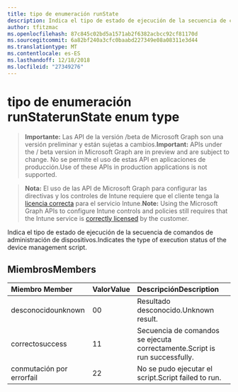 ```yaml
---
title: tipo de enumeración runState
description: Indica el tipo de estado de ejecución de la secuencia de comandos de administración de dispositivos.
author: tfitzmac
ms.openlocfilehash: 87c845c02bd5a1571ab2f6382acbcc92cf81170d
ms.sourcegitcommit: 6a82bf240a3cfc0baabd227349e08a08311e3d44
ms.translationtype: MT
ms.contentlocale: es-ES
ms.lasthandoff: 12/18/2018
ms.locfileid: "27349276"
---
```

# <a name="runstate-enum-type"></a><span data-ttu-id="aed00-103">tipo de enumeración runState</span><span class="sxs-lookup"><span data-stu-id="aed00-103">runState enum type</span></span>

> <span data-ttu-id="aed00-104">**Importante:** Las API de la versión /beta de Microsoft Graph son una versión preliminar y están sujetas a cambios.</span><span class="sxs-lookup"><span data-stu-id="aed00-104">**Important:** APIs under the / beta version in Microsoft Graph are in preview and are subject to change.</span></span> <span data-ttu-id="aed00-105">No se permite el uso de estas API en aplicaciones de producción.</span><span class="sxs-lookup"><span data-stu-id="aed00-105">Use of these APIs in production applications is not supported.</span></span>

> <span data-ttu-id="aed00-106">**Nota:** El uso de las API de Microsoft Graph para configurar las directivas y los controles de Intune requiere que el cliente tenga la [licencia correcta](https://go.microsoft.com/fwlink/?linkid=839381) para el servicio Intune.</span><span class="sxs-lookup"><span data-stu-id="aed00-106">**Note:** Using the Microsoft Graph APIs to configure Intune controls and policies still requires that the Intune service is [correctly licensed](https://go.microsoft.com/fwlink/?linkid=839381) by the customer.</span></span>

<span data-ttu-id="aed00-107">Indica el tipo de estado de ejecución de la secuencia de comandos de administración de dispositivos.</span><span class="sxs-lookup"><span data-stu-id="aed00-107">Indicates the type of execution status of the device management script.</span></span>
## <a name="members"></a><span data-ttu-id="aed00-108">Miembros</span><span class="sxs-lookup"><span data-stu-id="aed00-108">Members</span></span>
|<span data-ttu-id="aed00-109">Miembro	</span><span class="sxs-lookup"><span data-stu-id="aed00-109">Member</span></span>|<span data-ttu-id="aed00-110">Valor</span><span class="sxs-lookup"><span data-stu-id="aed00-110">Value</span></span>|<span data-ttu-id="aed00-111">Descripción</span><span class="sxs-lookup"><span data-stu-id="aed00-111">Description</span></span>|
|:---|:---|:---|
|<span data-ttu-id="aed00-112">desconocido</span><span class="sxs-lookup"><span data-stu-id="aed00-112">unknown</span></span>|<span data-ttu-id="aed00-113">0</span><span class="sxs-lookup"><span data-stu-id="aed00-113">0</span></span>|<span data-ttu-id="aed00-114">Resultado desconocido.</span><span class="sxs-lookup"><span data-stu-id="aed00-114">Unknown result.</span></span>|
|<span data-ttu-id="aed00-115">correcto</span><span class="sxs-lookup"><span data-stu-id="aed00-115">success</span></span>|<span data-ttu-id="aed00-116">1</span><span class="sxs-lookup"><span data-stu-id="aed00-116">1</span></span>|<span data-ttu-id="aed00-117">Secuencia de comandos se ejecuta correctamente.</span><span class="sxs-lookup"><span data-stu-id="aed00-117">Script is run successfully.</span></span>|
|<span data-ttu-id="aed00-118">conmutación por error</span><span class="sxs-lookup"><span data-stu-id="aed00-118">fail</span></span>|<span data-ttu-id="aed00-119">2</span><span class="sxs-lookup"><span data-stu-id="aed00-119">2</span></span>|<span data-ttu-id="aed00-120">No se pudo ejecutar el script.</span><span class="sxs-lookup"><span data-stu-id="aed00-120">Script failed to run.</span></span>|





